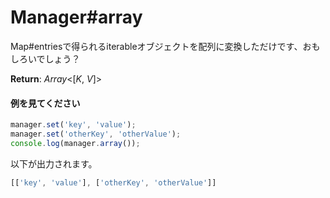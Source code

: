 # Manager#array
Map#entriesで得られるiterableオブジェクトを配列に変換しただけです、おもしろいでしょう？  
  
**Return**: *Array*\<[*K*, *V*]\>

#### 例を見てください
```js  
manager.set('key', 'value');  
manager.set('otherKey', 'otherValue');  
console.log(manager.array());  
```  
以下が出力されます。  
```js  
[['key', 'value'], ['otherKey', 'otherValue']]  
```